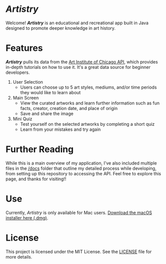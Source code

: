 # _Artistry_

Welcome! **_Artistry_** is an educational and recreational app built in Java designed to promote deeper knowledge in art history. 

# Features

**_Artistry_** pulls its data from the [Art Institute of Chicago API](https://api.artic.edu/docs/#introduction), which provides in-depth tutorials on how to use it. It's a great data source for beginner developers. 

1. User Selection
   - Users can choose up to 5 art styles, mediums, and/or time periods they would like to learn about
2. Main Screen
   - View the curated artworks and learn further information such as fun facts, creator, creation date, and place of origin
   - Save and share the image
3. Mini Quiz
   - Test yourself on the selected artworks by completing a short quiz
   - Learn from your mistakes and try again    

# Further Reading

While this is a main overview of my application, I've also included multiple files in the [/docs](https://github.com/Advi23/Artistry/tree/master/docs) folder that outline my detailed process while developing, from setting up this repository to accessing the API. Feel free to explore this page, and thanks for visiting!!

# Use

Currently, _Artistry_ is only available for Mac users. [Download the macOS installer here (.dmg)](https://github.com/Advi23/Artistry/releases/tag/v1.0.0).

# License

This project is licensed under the MIT License. See the [LICENSE](LICENSE) file for more details.
